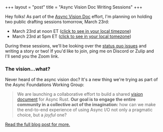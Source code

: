 +++
layout = "post"
title = "Async Vision Doc Writing Sessions"
+++

Hey folks! As part of the [Async Vision Doc] effort, 
I'm planning on holding two public drafting sessions tomorrow, March 23rd:

* March 23rd at noon ET ([click to see in your local timezone][noon])
* March 23rd at 5pm ET ([click to see in your local tomezone][5pm])

During these sessions, we'll be looking over the [status quo issues][sqi]
and writing a story or two! If you'd like to join, ping me on Discord 
or Zulip and I'll send you the Zoom link.

[noon]: https://everytimezone.com/s/4d25dc1a
[5pm]: https://everytimezone.com/s/3efcf390

### The vision...what?

Never heard of the async vision doc? It's a new thing we're trying as part of the Async Foundations Working Group:

> We are launching a collaborative effort to build a shared [vision document][vd] for Async Rust. **Our goal is to engage the entire community in a collective act of the imagination:** how can we make the end-to-end experience of using Async I/O not only a pragmatic choice, but a _joyful_ one?

[Read the full blog post for more.][Async Vision Doc]

[avd]: https://blog.rust-lang.org/2021/03/18/async-vision-doc.html
[vd]: https://rust-lang.github.io/wg-async-foundations/vision.html#-the-vision
[Async Vision Doc]: https://blog.rust-lang.org/2021/03/18/async-vision-doc.html
[sqi]: https://github.com/rust-lang/wg-async-foundations/issues?q=is%3Aopen+is%3Aissue+label%3Astatus-quo-story-ideas